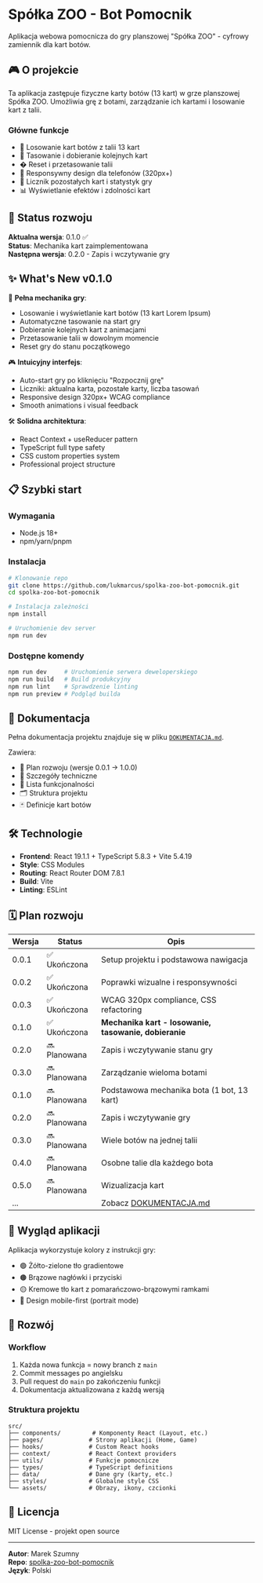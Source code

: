 # Spółka ZOO - Bot Pomocnik

Aplikacja webowa pomocnicza do gry planszowej "Spółka ZOO" - cyfrowy zamiennik dla kart botów.

## 🎮 O projekcie

Ta aplikacja zastępuje fizyczne karty botów (13 kart) w grze planszowej Spółka ZOO. Umożliwia grę z botami, zarządzanie ich kartami i losowanie kart z talii.

### Główne funkcje

- 🤖 Losowanie kart botów z talii 13 kart
- 🎲 Tasowanie i dobieranie kolejnych kart
- � Reset i przetasowanie talii
- 📱 Responsywny design dla telefonów (320px+)
- 🎯 Licznik pozostałych kart i statystyk gry
- 📊 Wyświetlanie efektów i zdolności kart

## 🚀 Status rozwoju

**Aktualna wersja**: 0.1.0 ✅  
**Status**: Mechanika kart zaimplementowana  
**Następna wersja**: 0.2.0 - Zapis i wczytywanie gry

## ✨ What's New v0.1.0

🎯 **Pełna mechanika gry**:

- Losowanie i wyświetlanie kart botów (13 kart Lorem Ipsum)
- Automatyczne tasowanie na start gry
- Dobieranie kolejnych kart z animacjami
- Przetasowanie talii w dowolnym momencie
- Reset gry do stanu początkowego

🎮 **Intuicyjny interfejs**:

- Auto-start gry po kliknięciu "Rozpocznij grę"
- Liczniki: aktualna karta, pozostałe karty, liczba tasowań
- Responsive design 320px+ WCAG compliance
- Smooth animations i visual feedback

🛠️ **Solidna architektura**:

- React Context + useReducer pattern
- TypeScript full type safety
- CSS custom properties system
- Professional project structure

## 📋 Szybki start

### Wymagania

- Node.js 18+
- npm/yarn/pnpm

### Instalacja

```bash
# Klonowanie repo
git clone https://github.com/lukmarcus/spolka-zoo-bot-pomocnik.git
cd spolka-zoo-bot-pomocnik

# Instalacja zależności
npm install

# Uruchomienie dev server
npm run dev
```

### Dostępne komendy

```bash
npm run dev     # Uruchomienie serwera deweloperskiego
npm run build   # Build produkcyjny
npm run lint    # Sprawdzenie linting
npm run preview # Podgląd builda
```

## 📖 Dokumentacja

Pełna dokumentacja projektu znajduje się w pliku [`DOKUMENTACJA.md`](./DOKUMENTACJA.md).

Zawiera:

- 🎯 Plan rozwoju (wersje 0.0.1 → 1.0.0)
- 🔧 Szczegóły techniczne
- 📝 Lista funkcjonalności
- 🗂️ Struktura projektu
- 🃏 Definicje kart botów

## 🛠️ Technologie

- **Frontend**: React 19.1.1 + TypeScript 5.8.3 + Vite 5.4.19
- **Style**: CSS Modules
- **Routing**: React Router DOM 7.8.1
- **Build**: Vite
- **Linting**: ESLint

## 🗓️ Plan rozwoju

| Wersja | Status       | Opis                                                  |
| ------ | ------------ | ----------------------------------------------------- |
| 0.0.1  | ✅ Ukończona | Setup projektu i podstawowa nawigacja                 |
| 0.0.2  | ✅ Ukończona | Poprawki wizualne i responsywności                    |
| 0.0.3  | ✅ Ukończona | WCAG 320px compliance, CSS refactoring                |
| 0.1.0  | ✅ Ukończona | **Mechanika kart - losowanie, tasowanie, dobieranie** |
| 0.2.0  | 🔜 Planowana | Zapis i wczytywanie stanu gry                         |
| 0.3.0  | 🔜 Planowana | Zarządzanie wieloma botami                            |
| 0.1.0  | 🔜 Planowana | Podstawowa mechanika bota (1 bot, 13 kart)            |
| 0.2.0  | 🔜 Planowana | Zapis i wczytywanie gry                               |
| 0.3.0  | 🔜 Planowana | Wiele botów na jednej talii                           |
| 0.4.0  | 🔜 Planowana | Osobne talie dla każdego bota                         |
| 0.5.0  | 🔜 Planowana | Wizualizacja kart                                     |
| ...    |              | Zobacz [DOKUMENTACJA.md](./DOKUMENTACJA.md)           |

## 🎨 Wygląd aplikacji

Aplikacja wykorzystuje kolory z instrukcji gry:

- 🟢 Żółto-zielone tło gradientowe
- 🟤 Brązowe nagłówki i przyciski
- 🟡 Kremowe tło kart z pomarańczowo-brązowymi ramkami
- 📱 Design mobile-first (portrait mode)

## 🤝 Rozwój

### Workflow

1. Każda nowa funkcja = nowy branch z `main`
2. Commit messages po angielsku
3. Pull request do `main` po zakończeniu funkcji
4. Dokumentacja aktualizowana z każdą wersją

### Struktura projektu

```
src/
├── components/         # Komponenty React (Layout, etc.)
├── pages/             # Strony aplikacji (Home, Game)
├── hooks/             # Custom React hooks
├── context/           # React Context providers
├── utils/             # Funkcje pomocnicze
├── types/             # TypeScript definitions
├── data/              # Dane gry (karty, etc.)
├── styles/            # Globalne style CSS
└── assets/            # Obrazy, ikony, czcionki
```

## 📄 Licencja

MIT License - projekt open source

---

**Autor**: Marek Szumny  
**Repo**: [spolka-zoo-bot-pomocnik](https://github.com/lukmarcus/spolka-zoo-bot-pomocnik)  
**Język**: Polski
